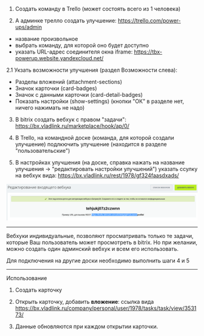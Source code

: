 1. Создать команду в Trello (может состоять всего из 1 человека)

2. А админке трелло создать улучшение: https://trello.com/power-ups/admin
- название произвольное
- выбрать команду, для которой оно будет доступно
- указать URL-адрес соединителя окна iframe: https://tbx-powerup.website.yandexcloud.net/

2.1 Укзать возможности улучшения (раздел Возможности слева):
- Разделы вложений (attachment-sections)
- Значок карточки (card-badges)
- Значок с данными карточки (card-detail-badges)
- Показать настройки (show-settings)
(кнопки "ОК" в разделе нет, ничего нажимать не надо)

3. В bitrix создать вебхук с правом "задачи": https://bx.vladlink.ru/marketplace/hook/ap/0/

4. В Trello, на командной доске (команда, для которой создали улучшение)
подлкючить улучшение (находится в разделе "пользовательские")

5. В настройках улучшения (на доске, справка нажать на название улучшения
-> "редактировать настройки улучшений") указать ссулку на вебхук вида: 
https://bx.vladlink.ru/rest/1978/gf324faasdxads/

![bx webhook link](screens/Screenshot%20from%202019-12-23%2019-11-21.png)

---

Вебхуки индивидуальные, позволяют просматривать только те задачи,
которые Ваш пользователь может просмотреть в bitrix. Но при желании,
можно создать один админский вебхук и всем его использовать.

Для подключения на другие доски необходимо выполнить шаги 4 и 5

---

Использование

1. Создать карточку

2. Открыть карточку, добавить **вложение**: ссылка вида
https://bx.vladlink.ru/company/personal/user/1978/tasks/task/view/353173/

3. Данные обновляются при каждом открытии карточки.
